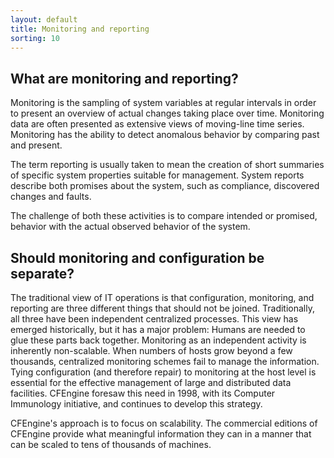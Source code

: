 ```yaml
---
layout: default
title: Monitoring and reporting
sorting: 10
---
```


## What are monitoring and reporting?

Monitoring is the sampling of system variables at regular intervals in
order to present an overview of actual changes taking place over time.
Monitoring data are often presented as extensive views of moving-line
time series. Monitoring has the ability to detect anomalous behavior by
comparing past and present.

The term reporting is usually taken to mean the creation of short
summaries of specific system properties suitable for management. System
reports describe both promises about the system, such as compliance,
discovered changes and faults.

The challenge of both these activities is to compare intended or
promised, behavior with the actual observed behavior of the system.

## Should monitoring and configuration be separate?

The traditional view of IT operations is that configuration, monitoring,
and reporting are three different things that should not be joined. Traditionally,
all three have been independent centralized processes. This view has emerged
historically, but it has a major problem: Humans are needed to glue these parts back together.
Monitoring as an independent activity is inherently non-scalable. When numbers
of hosts grow beyond a few thousands, centralized monitoring schemes fail to
manage the information. Tying configuration (and therefore repair) to monitoring
at the host level is essential for the effective management of large and distributed
data facilities. CFEngine foresaw this need in 1998, with its Computer Immunology
initiative, and continues to develop this strategy.

CFEngine's approach is to focus on scalability. The commercial editions of
CFEngine provide what meaningful information they can in a manner that can
be scaled to tens of thousands of machines.
